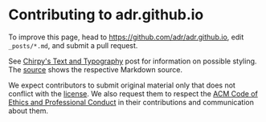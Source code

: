 # Contributing to adr.github.io

To improve this page, head to <https://github.com/adr/adr.github.io>, edit `_posts/*.md`, and submit a pull request.

See [Chirpy's Text and Typography](https://chirpy.cotes.page/posts/text-and-typography/) post for information on possible styling.
The [source](https://github.com/cotes2020/jekyll-theme-chirpy/blob/master/_posts/2019-08-08-text-and-typography.md?plain=1) shows the respective Markdown source.

We expect contributors to submit original material only that does not conflict with the [license](LICENSE). We also request them to respect the [ACM Code of Ethics and Professional Conduct](https://www.acm.org/code-of-ethics) in their contributions and communication about them.  
